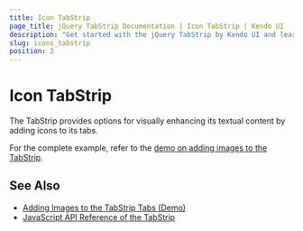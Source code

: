 ```yaml
---
title: Icon TabStrip
page_title: jQuery TabStrip Documentation | Icon TabStrip | Kendo UI
description: "Get started with the jQuery TabStrip by Kendo UI and learn how to visually enhance the content of its tabs by adding images."
slug: icons_tabstrip
position: 2
---
```


# Icon TabStrip

The TabStrip provides options for visually enhancing its textual content by adding icons to its tabs.

For the complete example, refer to the [demo on adding images to the TabStrip](https://demos.telerik.com/kendo-ui/tabstrip/images).

## See Also

* [Adding Images to the TabStrip Tabs (Demo)](https://demos.telerik.com/kendo-ui/tabstrip/images)
* [JavaScript API Reference of the TabStrip](/api/javascript/ui/tabstrip)
